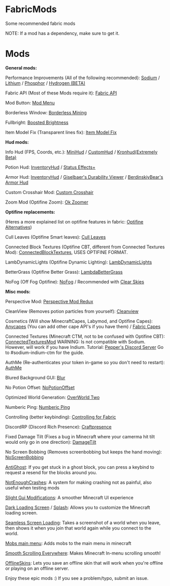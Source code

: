 # FabricMods
Some recommended fabric mods

NOTE: If a mod has a dependency, make sure to get it.

# Mods

**General mods:**

Performance Improvements (All of the following recommended): [Sodium](https://www.curseforge.com/minecraft/mc-mods/sodium) / [Lithium](https://www.curseforge.com/minecraft/mc-mods/lithium) / [Phosphor](https://www.curseforge.com/minecraft/mc-mods/phosphor) / [Hydrogen (BETA)](https://github.com/jellysquid3/hydrogen-fabric/releases)

Fabric API (Most of these Mods require it): [Fabric API](https://www.curseforge.com/minecraft/mc-mods/fabric-api)

Mod Button: [Mod Menu](https://www.curseforge.com/minecraft/mc-mods/modmenu)

Borderless Window: [Borderless Mining](https://www.curseforge.com/minecraft/mc-mods/borderless-mining)

Fullbright: [Boosted Brightness](https://www.curseforge.com/minecraft/mc-mods/boosted-brightness)

Item Model Fix (Transparent lines fix): [Item Model Fix](https://www.curseforge.com/minecraft/mc-mods/item-model-fix)

**Hud mods:**

Info Hud (FPS, Coords, etc.): [MiniHud](https://www.curseforge.com/minecraft/mc-mods/minihud) / [CustomHud](https://www.curseforge.com/minecraft/mc-mods/customhud) / [Kronhud(Extremely Beta)](https://www.curseforge.com/minecraft/mc-mods/kronhud)

Potion Hud: [InventoryHud](https://www.curseforge.com/minecraft/mc-mods/inventory-hud-forge) / [Status Effects+](https://www.curseforge.com/minecraft/mc-mods/huddons-status-effects)

Armor Hud: [InventoryHud](https://www.curseforge.com/minecraft/mc-mods/inventory-hud-forge) / [Giselbaer's Durability Viewer](https://www.curseforge.com/minecraft/mc-mods/giselbaers-durability-viewer) / [BerdinskiyBear's Armor Hud](https://www.curseforge.com/minecraft/mc-mods/berdinskiybears-armor-hud)

Custom Crosshair Mod: [Custom Crosshair](https://www.curseforge.com/minecraft/mc-mods/custom-crosshair-mod)

Zoom Mod (Optifine Zoom): [Ok Zoomer](https://www.curseforge.com/minecraft/mc-mods/ok-zoomer)

**Optifine replacements:**

(Heres a more explained list on optifine features in fabric: [Optifine Alternatives](https://gist.github.com/LambdAurora/1f6a4a99af374ce500f250c6b42e8754))

Cull Leaves (Optifine Smart leaves): [Cull Leaves](https://www.curseforge.com/minecraft/mc-mods/cull-leaves)

Connected Block Textures (Optifine CBT, different from Connected Textures Mod): [ConnectedBlockTextures](https://www.curseforge.com/minecraft/mc-mods/connected-block-textures), USES OPTIFINE FORMAT.

LambDynamicLights (Optifine Dynamic Lighting): [LambDynamicLights](https://www.curseforge.com/minecraft/mc-mods/lambdynamiclights)

BetterGrass (Optifine Better Grass): [LambdaBetterGrass](https://www.curseforge.com/minecraft/mc-mods/lambdabettergrass)

NoFog (Off Fog Optifine): [NoFog](https://www.curseforge.com/minecraft/mc-mods/nofog) / Recommended with [Clear Skies](https://www.curseforge.com/minecraft/mc-mods/clear-skies)

**Misc mods:**

Perspective Mod: [Perspective Mod Redux](https://www.curseforge.com/minecraft/mc-mods/perspective-mod-redux)

CleanView (Removes potion particles from yourself): [Cleanview](https://www.curseforge.com/minecraft/mc-mods/cleanview-fabric)

Cosmetics (Will show MinecraftCapes, Labymod, and Optifine Capes): [Anycapes](https://www.curseforge.com/minecraft/mc-mods/anycapes) (You can add other cape API's if you have them) / [Fabric Capes](https://www.curseforge.com/minecraft/mc-mods/capes)

Connected Textures (Minecraft CTM, not to be confused with Optifine CBT): [ConnectedTexturesMod](https://www.curseforge.com/minecraft/mc-mods/ctm-fabric) WARNING: Is not compatible with Sodium. However, will work if you have Indium. Tutorial: [Pepper's Discord Server](https://discord.gg/7rnTYXu) Go to #sodium-indium-ctm for the guide.

AuthMe (Re-authenticates your token in-game so you don't need to restart): [AuthMe](https://www.curseforge.com/minecraft/mc-mods/auth-me)

Blured Background GUI: [Blur](https://www.curseforge.com/minecraft/mc-mods/blur-fabric)

No Potion Offset: [NoPotionOffset](https://www.curseforge.com/minecraft/mc-mods/no-potion-offset)

Optimized World Generation: [OverWorld Two](https://www.curseforge.com/minecraft/mc-mods/overworld-two)

Numberic Ping: [Numberic Ping](https://www.curseforge.com/minecraft/mc-mods/numericping)

Controlling (better keybinding): [Controlling for Fabric](https://www.curseforge.com/minecraft/mc-mods/controlling-for-fabric)

DiscordRP (Discord Rich Presence): [Craftpresence](https://www.curseforge.com/minecraft/mc-mods/craftpresence)

Fixed Damage Tilt (Fixes a bug in Minecraft where your camerma hit tilt would only go in one direction): [DamageTilt](https://www.curseforge.com/minecraft/mc-mods/damage-tilt)

No Screen Bobbing (Removes screenbobbing but keeps the hand moving): [NoScreenBobbing](https://www.curseforge.com/minecraft/mc-mods/no-screen-bobbing)

[AntiGhost](https://www.curseforge.com/minecraft/mc-mods/antighost): If you get stuck in a ghost block, you can press a keybind to request a resend for the blocks around you.

[NotEnoughCrashes](https://www.curseforge.com/minecraft/mc-mods/not-enough-crashes): A system for making crashing not as painful, also useful when testing mods

[Slight Gui Modifications](https://www.curseforge.com/minecraft/mc-mods/slight-gui-modifications): A smoother Minecraft UI experience

[Dark Loading Screen](https://www.curseforge.com/minecraft/mc-mods/dark-loading-screen) / [Splash](https://www.curseforge.com/minecraft/mc-mods/splash): Allows you to customize the Minecraft loading screen.

[Seamless Screen Loading](https://www.curseforge.com/minecraft/mc-mods/seamless-loading-screen): Takes a screenshot of a world when you leave, then shows it when you join that world again while you connect to the world.

[Mobs main menu](https://www.curseforge.com/minecraft/mc-mods/mobs-main-menu): Adds mobs to the main menu in minecraft

[Smooth Scrolling Everywhere](https://www.curseforge.com/minecraft/mc-mods/smooth-scrolling-everywhere-fabric): Makes Minecraft In-menu scrolling smooth!

[OfflineSkins](https://www.curseforge.com/minecraft/mc-mods/offlineskins-fabric): Lets you save an offline skin that will work when you're offline or playing on an offline server.

Enjoy these epic mods :)
If you see a problem/typo, submit an issue.
